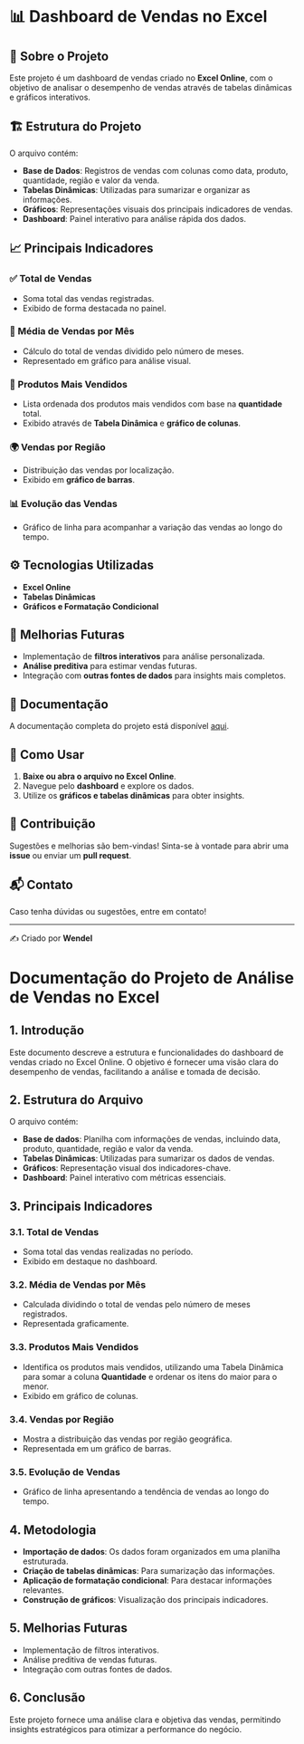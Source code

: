 # 📊 Dashboard de Vendas no Excel

## 📌 Sobre o Projeto
Este projeto é um dashboard de vendas criado no **Excel Online**, com o objetivo de analisar o desempenho de vendas através de tabelas dinâmicas e gráficos interativos.

## 🏗 Estrutura do Projeto
O arquivo contém:
- **Base de Dados**: Registros de vendas com colunas como data, produto, quantidade, região e valor da venda.
- **Tabelas Dinâmicas**: Utilizadas para sumarizar e organizar as informações.
- **Gráficos**: Representações visuais dos principais indicadores de vendas.
- **Dashboard**: Painel interativo para análise rápida dos dados.

## 📈 Principais Indicadores
### ✅ Total de Vendas
- Soma total das vendas registradas.
- Exibido de forma destacada no painel.

### 📅 Média de Vendas por Mês
- Cálculo do total de vendas dividido pelo número de meses.
- Representado em gráfico para análise visual.

### 🛒 Produtos Mais Vendidos
- Lista ordenada dos produtos mais vendidos com base na **quantidade** total.
- Exibido através de **Tabela Dinâmica** e **gráfico de colunas**.

### 🌍 Vendas por Região
- Distribuição das vendas por localização.
- Exibido em **gráfico de barras**.

### 📊 Evolução das Vendas
- Gráfico de linha para acompanhar a variação das vendas ao longo do tempo.

## ⚙️ Tecnologias Utilizadas
- **Excel Online**
- **Tabelas Dinâmicas**
- **Gráficos e Formatação Condicional**

## 🔮 Melhorias Futuras
- Implementação de **filtros interativos** para análise personalizada.
- **Análise preditiva** para estimar vendas futuras.
- Integração com **outras fontes de dados** para insights mais completos.

## 📜 Documentação
A documentação completa do projeto está disponível [aqui](./Documentacao_Excel.md).

## 🚀 Como Usar
1. **Baixe ou abra o arquivo no Excel Online**.
2. Navegue pelo **dashboard** e explore os dados.
3. Utilize os **gráficos e tabelas dinâmicas** para obter insights.

## 🤝 Contribuição
Sugestões e melhorias são bem-vindas! Sinta-se à vontade para abrir uma **issue** ou enviar um **pull request**.

## 📬 Contato
Caso tenha dúvidas ou sugestões, entre em contato!

---
✍️ Criado por **Wendel**

# Documentação do Projeto de Análise de Vendas no Excel

## 1. Introdução
Este documento descreve a estrutura e funcionalidades do dashboard de vendas criado no Excel Online. O objetivo é fornecer uma visão clara do desempenho de vendas, facilitando a análise e tomada de decisão.

## 2. Estrutura do Arquivo
O arquivo contém:
- **Base de dados**: Planilha com informações de vendas, incluindo data, produto, quantidade, região e valor da venda.
- **Tabelas Dinâmicas**: Utilizadas para sumarizar os dados de vendas.
- **Gráficos**: Representação visual dos indicadores-chave.
- **Dashboard**: Painel interativo com métricas essenciais.

## 3. Principais Indicadores
### 3.1. Total de Vendas
- Soma total das vendas realizadas no período.
- Exibido em destaque no dashboard.

### 3.2. Média de Vendas por Mês
- Calculada dividindo o total de vendas pelo número de meses registrados.
- Representada graficamente.

### 3.3. Produtos Mais Vendidos
- Identifica os produtos mais vendidos, utilizando uma Tabela Dinâmica para somar a coluna **Quantidade** e ordenar os itens do maior para o menor.
- Exibido em gráfico de colunas.

### 3.4. Vendas por Região
- Mostra a distribuição das vendas por região geográfica.
- Representada em um gráfico de barras.

### 3.5. Evolução de Vendas
- Gráfico de linha apresentando a tendência de vendas ao longo do tempo.

## 4. Metodologia
- **Importação de dados**: Os dados foram organizados em uma planilha estruturada.
- **Criação de tabelas dinâmicas**: Para sumarização das informações.
- **Aplicação de formatação condicional**: Para destacar informações relevantes.
- **Construção de gráficos**: Visualização dos principais indicadores.

## 5. Melhorias Futuras
- Implementação de filtros interativos.
- Análise preditiva de vendas futuras.
- Integração com outras fontes de dados.

## 6. Conclusão
Este projeto fornece uma análise clara e objetiva das vendas, permitindo insights estratégicos para otimizar a performance do negócio.


